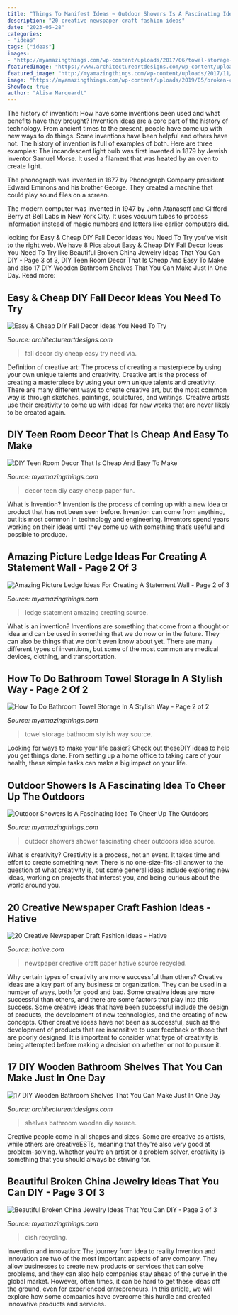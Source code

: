 ```yaml
---
title: "Things To Manifest Ideas ~ Outdoor Showers Is A Fascinating Idea To Cheer Up The Outdoors"
description: "20 creative newspaper craft fashion ideas"
date: "2023-05-28"
categories:
- "ideas"
tags: ["ideas"]
images:
- "http://myamazingthings.com/wp-content/uploads/2017/06/towel-storage-1-1.jpg"
featuredImage: "https://www.architectureartdesigns.com/wp-content/uploads/2014/08/1027.jpg"
featured_image: "http://myamazingthings.com/wp-content/uploads/2017/11/picture-ledge-8.png"
image: "https://myamazingthings.com/wp-content/uploads/2019/05/broken-china-jewelry-11.jpg"
ShowToc: true
author: "Alisa Marquardt"
---
```



The history of invention: How have some inventions been used and what benefits have they brought?
Invention ideas are a core part of the history of technology. From ancient times to the present, people have come up with new ways to do things. Some inventions have been helpful and others have not. The history of invention is full of examples of both. Here are three examples:
The incandescent light bulb was first invented in 1879 by Jewish inventor Samuel Morse. It used a filament that was heated by an oven to create light.

The phonograph was invented in 1877 by Phonograph Company president Edward Emmons and his brother George. They created a machine that could play sound files on a screen.

The modern computer was invented in 1947 by John Atanasoff and Clifford Berry at Bell Labs in New York City. It uses vacuum tubes to process information instead of magic numbers and letters like earlier computers did.

	

		
looking for Easy &amp; Cheap DIY Fall Decor Ideas You Need To Try you've visit to the right web. We have 8 Pics about Easy &amp; Cheap DIY Fall Decor Ideas You Need To Try like Beautiful Broken China Jewelry Ideas That You Can DIY - Page 3 of 3, DIY Teen Room Decor That Is Cheap And Easy To Make and also 17 DIY Wooden Bathroom Shelves That You Can Make Just In One Day. Read more:
		
    
## Easy &amp; Cheap DIY Fall Decor Ideas You Need To Try

<img loading=lazy src="https://www.architectureartdesigns.com/wp-content/uploads/2014/08/1027.jpg" onerror="this.onerror=null;this.src='https://tse4.mm.bing.net/th?id=OIP.kBIigFJq_RGTEpP8RQd3CQAAAA&amp;pid=15.1';" alt="Easy &amp; Cheap DIY Fall Decor Ideas You Need To Try">

_Source: architectureartdesigns.com_

>fall decor diy cheap easy try need via. 

	

Definition of creative art: The process of creating a masterpiece by using your own unique talents and creativity.
Creative art is the process of creating a masterpiece by using your own unique talents and creativity. There are many different ways to create creative art, but the most common way is through sketches, paintings, sculptures, and writings. Creative artists use their creativity to come up with ideas for new works that are never likely to be created again.

    
## DIY Teen Room Decor That Is Cheap And Easy To Make

<img loading=lazy src="http://myamazingthings.com/wp-content/uploads/2017/08/teen-room-decor-2.jpg" onerror="this.onerror=null;this.src='https://tse2.mm.bing.net/th?id=OIP.xMoLQ4N49Rz31OvP63trkAHaLH&amp;pid=15.1';" alt="DIY Teen Room Decor That Is Cheap And Easy To Make">

_Source: myamazingthings.com_

>decor teen diy easy cheap paper fun. 

	

What is Invention?
Invention is the process of coming up with a new idea or product that has not been seen before. Invention can come from anything, but it’s most common in technology and engineering. Inventors spend years working on their ideas until they come up with something that’s useful and possible to produce.

    
## Amazing Picture Ledge Ideas For Creating A Statement Wall - Page 2 Of 3

<img loading=lazy src="http://myamazingthings.com/wp-content/uploads/2017/11/picture-ledge-8.png" onerror="this.onerror=null;this.src='https://tse4.mm.bing.net/th?id=OIP.LyQ3S8lWwuxkbIGhGRiXLgHaLH&amp;pid=15.1';" alt="Amazing Picture Ledge Ideas For Creating A Statement Wall - Page 2 of 3">

_Source: myamazingthings.com_

>ledge statement amazing creating source. 

	

What is an invention?
Inventions are something that come from a thought or idea and can be used in something that we do now or in the future. They can also be things that we don't even know about yet. There are many different types of inventions, but some of the most common are medical devices, clothing, and transportation.

    
## How To Do Bathroom Towel Storage In A Stylish Way - Page 2 Of 2

<img loading=lazy src="http://myamazingthings.com/wp-content/uploads/2017/06/towel-storage-1-1.jpg" onerror="this.onerror=null;this.src='https://tse4.mm.bing.net/th?id=OIP.TKUIHUPtN4CmSCZbT_r7rwHaK4&amp;pid=15.1';" alt="How To Do Bathroom Towel Storage In A Stylish Way - Page 2 of 2">

_Source: myamazingthings.com_

>towel storage bathroom stylish way source. 

	

Looking for ways to make your life easier? Check out theseDIY ideas to help you get things done. From setting up a home office to taking care of your health, these simple tasks can make a big impact on your life.

    
## Outdoor Showers Is A Fascinating Idea To Cheer Up The Outdoors

<img loading=lazy src="http://myamazingthings.com/wp-content/uploads/2017/06/outdoor-shower-2.jpg" onerror="this.onerror=null;this.src='https://tse4.mm.bing.net/th?id=OIP.fT2hJ4CIlciRRf8dTH_wMgHaLJ&amp;pid=15.1';" alt="Outdoor Showers Is A Fascinating Idea To Cheer Up The Outdoors">

_Source: myamazingthings.com_

>outdoor showers shower fascinating cheer outdoors idea source. 

	

What is creativity?
Creativity is a process, not an event. It takes time and effort to create something new. There is no one-size-fits-all answer to the question of what creativity is, but some general ideas include exploring new ideas, working on projects that interest you, and being curious about the world around you.

    
## 20 Creative Newspaper Craft Fashion Ideas - Hative

<img loading=lazy src="https://hative.com/wp-content/uploads/2014/10/newspaper-craft-fashion-ideas/14-creative-newspaper-craft-fashion-ideas.jpg" onerror="this.onerror=null;this.src='https://tse1.mm.bing.net/th?id=OIP.LGUML7UIRXT0iilHjTsgxQHaLH&amp;pid=15.1';" alt="20 Creative Newspaper Craft Fashion Ideas - Hative">

_Source: hative.com_

>newspaper creative craft paper hative source recycled. 

	

Why certain types of creativity are more successful than others?
Creative ideas are a key part of any business or organization. They can be used in a number of ways, both for good and bad. Some creative ideas are more successful than others, and there are some factors that play into this success.
Some creative ideas that have been successful include the design of products, the development of new technologies, and the creating of new concepts. Other creative ideas have not been as successful, such as the development of products that are insensitive to user feedback or those that are poorly designed. It is important to consider what type of creativity is being attempted before making a decision on whether or not to pursue it.

    
## 17 DIY Wooden Bathroom Shelves That You Can Make Just In One Day

<img loading=lazy src="https://www.architectureartdesigns.com/wp-content/uploads/2016/09/8-15.jpg" onerror="this.onerror=null;this.src='https://tse4.mm.bing.net/th?id=OIP.pJaW7kCNKruAcAoc-XfNkQHaLH&amp;pid=15.1';" alt="17 DIY Wooden Bathroom Shelves That You Can Make Just In One Day">

_Source: architectureartdesigns.com_

>shelves bathroom wooden diy source. 

	

Creative people come in all shapes and sizes. Some are creative as artists, while others are creativeESTs, meaning that they're also very good at problem-solving. Whether you're an artist or a problem solver, creativity is something that you should always be striving for.

    
## Beautiful Broken China Jewelry Ideas That You Can DIY - Page 3 Of 3

<img loading=lazy src="https://myamazingthings.com/wp-content/uploads/2019/05/broken-china-jewelry-11.jpg" onerror="this.onerror=null;this.src='https://tse3.mm.bing.net/th?id=OIP.04uKAaH6ShW85sOWaKB-6gHaJ4&amp;pid=15.1';" alt="Beautiful Broken China Jewelry Ideas That You Can DIY - Page 3 of 3">

_Source: myamazingthings.com_

>dish recycling. 

	

Invention and innovation: The journey from idea to reality
Invention and innovation are two of the most important aspects of any company. They allow businesses to create new products or services that can solve problems, and they can also help companies stay ahead of the curve in the global market. However, often times, it can be hard to get these ideas off the ground, even for experienced entrepreneurs. In this article, we will explore how some companies have overcome this hurdle and created innovative products and services.

